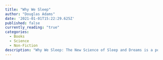 ```yaml
---
title: "Why We Sleep"
author: "Douglas Adams"
date: '2021-01-01T15:22:29.625Z'
published: false
currently_reading: "true"
categories:
  - Books
  - Science
  - Non-Fiction
description: "Why We Sleep: The New Science of Sleep and Dreams is a popular science book about sleep by the neuroscientist and sleep researcher, Matthew Walker. Walker is a professor of neuroscience and psychology and the director of the Center for Human Sleep Science at the University of California, Berkeley."
---
```



